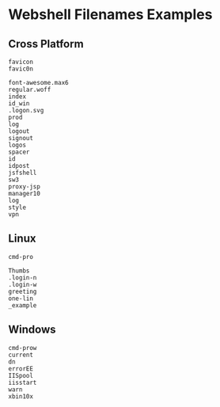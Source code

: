 # Webshell Filenames Examples

## Cross Platform

```
favicon
favic0n

font-awesome.max6
regular.woff
index
id_win
.logon.svg
prod
log
logout
signout
logos
spacer
id
idpost
jsfshell
sw3
proxy-jsp
manager10
log
style
vpn
```

## Linux

```
cmd-pro

Thumbs
.login-n
.login-w
greeting
one-lin
_example
```

## Windows

```
cmd-prow
current
dn
errorEE
IISpool
iisstart
warn
xbin10x
```